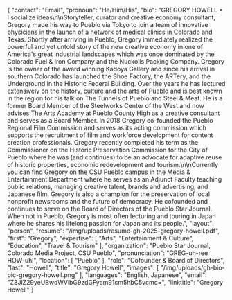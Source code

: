 {
  "contact": "Email",
  "pronoun": "He/Him/His",
  "bio": "GREGORY HOWELL • I socialize ideas\n\nStoryteller, curator and creative economy consultant, Gregory made his way to Pueblo via Tokyo to join a team of innovative physicians in the launch of a network of medical clinics in Colorado and Texas. Shortly after arriving in Pueblo, Gregory immediately realized the powerful and yet untold story of the new creative economy in one of America's great industrial landscapes which was once dominated by the Colorado Fuel & Iron Company and the Nuckolls Packing Company. Gregory is the owner of the award winning Kadoya Gallery and since his arrival in southern Colorado has launched the Shoe Factory, the ARTery, and the Underground in the Historic Federal Building. Over the years he has lectured extensively on the history, culture and the arts of Pueblo and is best known in the region for his talk on The Tunnels of Pueblo and Steel & Meat. He is a former Board Member of the Steelworks Center of the West and now advises The Arts Academy at Pueblo County High as a creative consultant and serves as a Board Member. In 2018 Gregory co-founded the Pueblo Regional Film Commission and serves as its acting commission which supports the recruitment of film and workforce development for content creation professionals. Gregory recently completed his term as the Commissioner on the Historic Preservation Commission for the City of Pueblo where he was (and continues) to be an advocate for adaptive reuse of historic properties, economic redevelopment and tourism.\n\nCurrently you can find Gregory on the CSU Pueblo campus in the Media & Entertainment Department where he serves as an Adjunct Faculty teaching public relations, managing creative talent, brands and advertising, and Japanese film. Gregory is also a champion for the preservation of local nonprofit newsrooms and the future of  democracy. He cofounded and continues to serve on the Board of Directors of the  Pueblo Star Journal. When not in Pueblo, Gregory is most often lecturing and touring in Japan where he shares his lifelong passion for Japan and its people.",
  "layout": "person",
  "resume": "/img/uploads/resume-gh-2025-gregory-howell.pdf",
  "first": "Gregory",
  "expertise": [
    "Arts",
    "Entertainment & Culture",
    "Education",
    "Travel & Tourism"
  ],
  "organization": "Pueblo Star Journal, Colorado Media Project, CSU Pueblo",
  "pronunciation": "GREG-uh-ree HOW-uhl",
  "location": [
    "Pueblo"
  ],
  "role": "Cofounder & Board of Directors",
  "last": "Howell",
  "title": "Gregory Howell",
  "images": [
    "/img/uploads/gh-bio-pic-gregory-howell.png"
  ],
  "languages": "English, Japanese",
  "email": "Z3JlZ29yeUBwdWVibG9zdGFyam91cm5hbC5vcmc=",
  "linktitle": "Gregory Howell"
}
